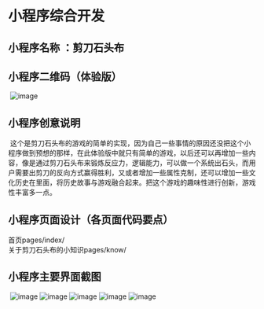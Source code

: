 # 小程序综合开发
## 小程序名称 ：剪刀石头布
## 小程序二维码（体验版）
  ![image](https://github.com/adcGG/images/raw/master/img/二维码.jpg)
  ## 小程序创意说明
  这个是剪刀石头布的游戏的简单的实现，因为自己一些事情的原因还没把这个小程序做到预想的那样，在此体验版中就只有简单的游戏，以后还可以再增加一些内容，像是通过剪刀石头布来锻炼反应力，逻辑能力，可以做一个系统出石头，而用户需要出剪刀的反向方式赢得胜利，又或者增加一些属性克制，还可以增加一些文化历史在里面，将历史故事与游戏融合起来。把这个游戏的趣味性进行创新，游戏性丰富多一点。
## 小程序页面设计（各页面代码要点）
  首页pages/index/</br>
  关于剪刀石头布的小知识pages/know/</br>

  ## 小程序主要界面截图
  ![image](https://github.com/adcGG/images/raw/master/img/1.jpg)
  ![image](https://github.com/adcGG/images/raw/master/img/2.jpg)
  ![image](https://github.com/adcGG/images/raw/master/img/3.jpg)
  ![image](https://github.com/adcGG/images/raw/master/img/4.jpg)
  ![image](https://github.com/adcGG/images/raw/master/img/5.jpg)
  
  
